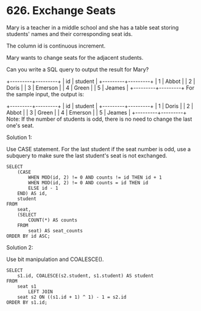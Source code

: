 # 626. Exchange Seats

Mary is a teacher in a middle school and she has a table seat storing students' names and their corresponding seat ids.

The column id is continuous increment.
 

Mary wants to change seats for the adjacent students.
 

Can you write a SQL query to output the result for Mary?
 

+---------+---------+
|    id   | student |
+---------+---------+
|    1    | Abbot   |
|    2    | Doris   |
|    3    | Emerson |
|    4    | Green   |
|    5    | Jeames  |
+---------+---------+
For the sample input, the output is:
 

+---------+---------+
|    id   | student |
+---------+---------+
|    1    | Doris   |
|    2    | Abbot   |
|    3    | Green   |
|    4    | Emerson |
|    5    | Jeames  |
+---------+---------+
Note:
If the number of students is odd, there is no need to change the last one's seat.


Solution 1:

Use CASE statement. For the last student if the seat number is odd, use a subquery to make sure the last student's seat is not exchanged.

```
SELECT
    (CASE
        WHEN MOD(id, 2) != 0 AND counts != id THEN id + 1
        WHEN MOD(id, 2) != 0 AND counts = id THEN id
        ELSE id - 1
    END) AS id,
    student
FROM
    seat,
    (SELECT
        COUNT(*) AS counts
    FROM
        seat) AS seat_counts
ORDER BY id ASC;
```




Solution 2:

Use bit manipulation and COALESCE().
```
SELECT
    s1.id, COALESCE(s2.student, s1.student) AS student
FROM
    seat s1
        LEFT JOIN
    seat s2 ON ((s1.id + 1) ^ 1) - 1 = s2.id
ORDER BY s1.id;
```




